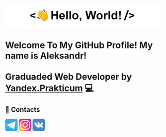 <div align="center">
   <img src="https://github.com/MethodM4N/MethodM4N/blob/main/Images/HelloWorld.gif" alt="HelloWorld" />
</div>

# Welcome To My GitHub Profile! My name is Aleksandr! <br></br> Graduaded Web Developer by [Yandex.Prakticum](https://practicum.yandex.ru/) :computer:

## :link: Contacts

<p align="left">
   <a href="https://t.me/Methodmvn" target="_blank"> <img src="https://github.com/MethodM4N/MethodM4N/blob/main/icons/telegram_icon_130816.png" alt="Telegram" width="40" height="40"/> </a>
   <a href="https://www.instagram.com/304mthd/" target="_blank"> <img src="https://github.com/MethodM4N/MethodM4N/blob/main/icons/iconfinder-social-media-applications-3instagram-4102579_113804.png" alt="Instagram" width="40" height="40"/> </a>
   <a href="https://vk.com/1kolganov1" target="_blank"> <img src="https://github.com/MethodM4N/MethodM4N/blob/main/icons/iconfinder-social-media-applications-32vk-4102593_113806.png" alt="Telegram" width="40" height="40"/> </a>
</p>
